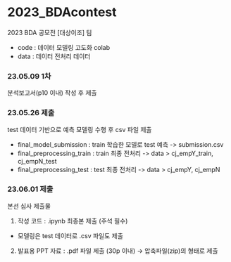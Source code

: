 # 2023_BDAcontest
2023 BDA 공모전 [대상이조] 팀
- code : 데이터 모델링 고도화 colab
- data : 데이터 전처리 데이터

### 23.05.09 1차
분석보고서(p10 이내) 작성 후 제출

### 23.05.26 제출
test 데이터 기반으로 예측 모델링 수행 후 csv 파일 제출
- final_model_submission : train 학습한 모델로 test 예측 -> submission.csv
- final_preprocessing_train : train 최종 전처리 -> data > cj_empY_train, cj_empN_test
- final_preprocessing_test : test 최종 전처리 -> data > cj_empY, cj_empN

### 23.06.01 제출
본선 심사 제출물
1. 작성 코드 : .ipynb 최종본 제출 (주석 필수)
  - 모델링은 test 데이터로 .csv 파일도 제출
2. 발표용 PPT 자료 : .pdf 파일 제출 (30p 이내)
→ 압축파일(zip)의 형태로 제출
